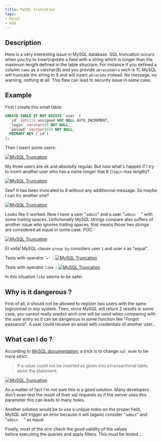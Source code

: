 ```yaml
---
title: MySQL Truncation
tags:
- mysql
- bdd
---
```

## Description

Here is a very interesting issue in MySQL database. 
SQL truncation occurs when you try to insert/update a field with a string which is longer than the maximum length defined in the table structure. 
For instance if you defined a column `name` as a varchar(8) and you provide `abracadabra` wich is 11, MySQL will truncate the string to 8 and will insert `abracada` instead. 
No message, no warning, nothing at all. This flaw can lead to security issue in some case.

## Example

First I create this small table:

```sql
CREATE TABLE IF NOT EXISTS `user` (
  `id` int(11) unsigned NOT NULL AUTO_INCREMENT,
  `login` varchar(8) NOT NULL,
  `passwd` varchar(64) NOT NULL,
  PRIMARY KEY (`id`)
);
```

<!--more-->

Then I insert some users:

[![MySQL Truncation](/images/mysql-truncation-1.png)](/images/mysql-truncation-1.png)

My three users are ok and absolutly regular. 
But now what's happen if I try to insert another user who has a name longer that 8 (`login` max length)?

[![MySQL Truncation](/images/mysql-truncation-2.png)](/images/mysql-truncation-2.png)

See? It has been truncated to 8 without any additionnal message. So maybe I can try another one?

[![MySQL Truncation](/images/mysql-truncation-3.png)](/images/mysql-truncation-3.png)

Looks like it worked. 
Now I have a user "`admin`" and a user "`admin  ` " with some trailing spaces. 
Unfortunatly MySQL strings compare also suffers of another issue who ignores trailing spaces, that means those two strings are considered as equal in some case. POC:

[![MySQL Truncation](/images/mysql-truncation-4.png)](/images/mysql-truncation-4.png)

Et voilà! MySQL clause `group by` considers user `1` and user `4` as "equal".

Tests with operator '`=' `:
[![MySQL Truncation](/images/mysql-truncation-5.png)](/images/mysql-truncation-5.png)

Tests with operator `like `:
[![MySQL Truncation](/images/mysql-truncation-6.png)](/images/mysql-truncation-6.png)</div>

In this situation `like` seems to be safer.

## Why is it dangerous ?

First of all, it should not be allowed to register two users with the same login/email in any system. 
Then, since MySQL will return 2 results in some case, you cannot really predict wich one will be used when comparing with the user entry so it can be dangerous in some function like "Forgot password". 
A user could receive an email with credentials of another user...

## What can I do ?

According to [MySQL documentation](http://dev.mysql.com/doc/refman/5.0/en/sql-mode.html#sqlmode_strict_trans_tables "MySQL documentation"), a trick is to change `sql_mode` to be more strict:

> If a value could not be inserted as given into a transactional table, abort the statement.

[![MySQL Truncation](/images/mysql-truncation-7.png)](/images/mysql-truncation-7.png)

As a matter of fact I'm not sure this is a good solution. 
Many developers don't even test the result of their sql requests so if the server uses this parameter this can leads to many holes.

Another solution would be to use a unique index on the proper field, MySQL will trigger an error because it will (again) consider "`admin`" and "`admin  ` " as equal.

Finally, most of the orm check the good validity of the values before executing the queries and apply filters. 
This must be tested...
